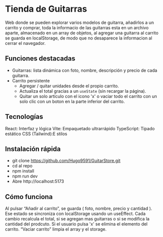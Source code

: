 # Tienda de Guitarras

Web donde se pueden explorar varios modelos de guitarra, añadirlos a un carrito y comprar, toda la informacio de las guitarras esta en un archivo aparte, almacenado en un 
array de objetos, al agregar una guitarra al carrito se guarda en localStorage, de modo que no desaparece la informacion al cerrar el navegador.

## Funciones destacadas
- Guitarras: lista dinámica con foto, nombre, descripción y precio de cada guitarra.  
- Carrito persistente 
  - Agregar / quitar unidades desde el propio carrito.  
  - Actualiza el total gracias a un `useState` (sin recargar la página).  
  - Quitar un solo artículo con el icono 'x' o vaciar todo el carrito con un solo clic con un boton en la parte inferior del carrito.  

## Tecnologías
React: Interfaz y lógica
Vite: Empaquetado ultrarrápido
TypeScript: Tipado estático
CSS (Tailwind):E stilos

## Instalación rápida

- git clone https://github.com/Hugo9591/GuitarStore.git
- cd al repo
- npm install       
- npm run dev
- Abre http://localhost:5173


## Cómo funciona
Al pulsar “Añadir al carrito”, se guarda ( foto, nombre, precio y cantidad ).
Ese estado se sincroniza con localStorage usando un useEffect.
Cada cambio recalcula el total, si se agregan mas guitarras o si  se modifica la cantidad del prodcuto.
Si el usuario pulsa 'x' se elimina el elemento del carrito.
“Vaciar carrito” limpia el array y el storage.
